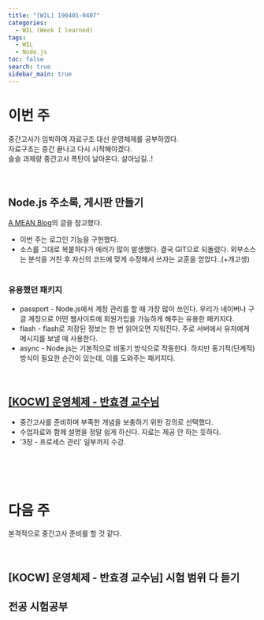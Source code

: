 ```yaml
---
title: "[WIL] 190401-0407"
categories: 
  - WIL (Week I learned)
tags: 
  - WIL
  - Node.js
toc: false
search: true
sidebar_main: true
---
```


# 이번 주
중간고사가 임박하여 자료구조 대신 운영체제를 공부하였다.  
자료구조는 중간 끝나고 다시 시작해야겠다.  
슬슬 과제랑 중간고사 폭탄이 날아온다. 살아남길..!
<br><br><br>


## Node.js 주소록, 게시판 만들기
[A MEAN Blog](https://www.a-mean-blog.com/ko)의 글을 참고했다.  

* 이번 주는 로그인 기능을 구현했다. 
* 소스를 그대로 복붙하다가 에러가 많이 발생했다. 결국 GIT으로 되돌렸다.
  외부소스는 분석을 거친 후 자신의 코드에 맞게 수정해서 쓰자는 교훈을 얻었다..(+개고생)
<br><br>

### 유용했던 패키지

* passport - Node.js에서 계정 관리를 할 때 가장 많이 쓰인다. 우리가 네이버나 구글 계정으로 어떤 웹사이트에 회원가입을 가능하게 해주는 유용한 패키지다.
* flash - flash로 저장된 정보는 한 번 읽어오면 지워진다. 주로 서버에서 유저에게 메시지를 보낼 때 사용한다.
* async - Node.js는 기본적으로 비동기 방식으로 작동한다. 하지만 동기적(단계적) 방식이 필요한 순간이 있는데, 이를 도와주는 패키지다.
<br><br><br>


## [[KOCW] 운영체제 - 반효경 교수님](http://www.kocw.net/home/search/kemView.do?kemId=1226304)

* 중간고사를 준비하며 부족한 개념을 보충하기 위한 강의로 선택했다.
* 수업자료와 함께 설명을 정말 쉽게 하신다. 자료는 제공 안 하는 듯하다. 
* '3장 - 프로세스 관리' 일부까지 수강.
<br><br><br><br><br>


# 다음 주
본격적으로 중간고사 준비를 할 것 같다.
<br><br><br>


## [KOCW] 운영체제 - 반효경 교수님] 시험 범위 다 듣기

## 전공 시험공부